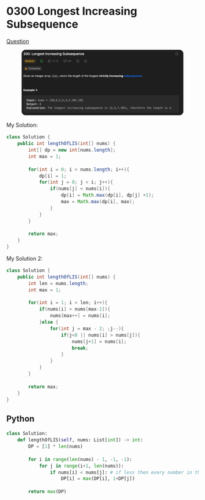 # 0300 Longest Increasing Subsequence

[Question](https://leetcode.com/problems/longest-increasing-subsequence/description/?envType=study-plan\&id=algorithm-ii)

<figure><img src="../.gitbook/assets/image (24).png" alt=""><figcaption></figcaption></figure>



My Solution:

```java
class Solution {
    public int lengthOfLIS(int[] nums) {
        int[] dp = new int[nums.length];
        int max = 1;

        for(int i = 0; i < nums.length; i++){
            dp[i] = 1;
            for(int j = 0; j < i; j++){
                if(nums[j] < nums[i]){
                    dp[i] = Math.max(dp[i], dp[j] +1);
                    max = Math.max(dp[i], max);
                }
            }
        }

        return max;
    }
}
```



My Solution 2:

```java
class Solution {
    public int lengthOfLIS(int[] nums) {
        int len = nums.length;
        int max = 1;

        for(int i = 1; i < len; i++){
            if(nums[i] > nums[max-1]){
                nums[max++] = nums[i];
            }else {
                for(int j = max - 2; ;j--){
                    if(j<0 || nums[i] > nums[j]){
                        nums[j+1] = nums[i];
                        break;
                    }
                }
            }
        }

        return max;
    }
}
```





## Python

```python
class Solution:
    def lengthOfLIS(self, nums: List[int]) -> int:
        DP = [1] * len(nums)

        for i in range(len(nums) - 1, -1, -1):
            for j in range(i+1, len(nums)):
                if nums[i] < nums[j]: # if less then every number in the subarray
                    DP[i] = max(DP[i], 1+DP[j])
        
        return max(DP)
```
